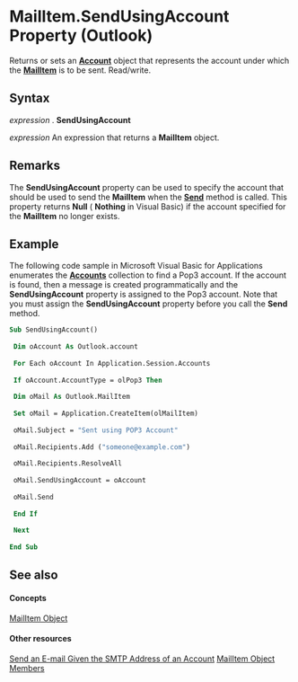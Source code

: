 
# MailItem.SendUsingAccount Property (Outlook)

Returns or sets an  **[Account](f624438c-4e45-2822-18b6-bfe8074a33c0.md)** object that represents the account under which the **[MailItem](14197346-05d2-0250-fa4c-4a6b07daf25f.md)** is to be sent. Read/write.


## Syntax

 _expression_ . **SendUsingAccount**

 _expression_ An expression that returns a **MailItem** object.


## Remarks

The  **SendUsingAccount** property can be used to specify the account that should be used to send the **MailItem** when the **[Send](78c85013-523e-447b-c47d-2da0705f1fe0.md)** method is called. This property returns **Null** ( **Nothing** in Visual Basic) if the account specified for the **MailItem** no longer exists.


## Example

The following code sample in Microsoft Visual Basic for Applications enumerates the  **[Accounts](2510b7d7-5062-8ea3-dda4-b544d2882a2b.md)** collection to find a Pop3 account. If the account is found, then a message is created programmatically and the **SendUsingAccount** property is assigned to the Pop3 account. Note that you must assign the **SendUsingAccount** property before you call the **Send** method.


```vb
Sub SendUsingAccount() 
 
 Dim oAccount As Outlook.account 
 
 For Each oAccount In Application.Session.Accounts 
 
 If oAccount.AccountType = olPop3 Then 
 
 Dim oMail As Outlook.MailItem 
 
 Set oMail = Application.CreateItem(olMailItem) 
 
 oMail.Subject = "Sent using POP3 Account" 
 
 oMail.Recipients.Add ("someone@example.com") 
 
 oMail.Recipients.ResolveAll 
 
 oMail.SendUsingAccount = oAccount 
 
 oMail.Send 
 
 End If 
 
 Next 
 
End Sub
```


## See also


#### Concepts


[MailItem Object](14197346-05d2-0250-fa4c-4a6b07daf25f.md)
#### Other resources


[Send an E-mail Given the SMTP Address of an Account](5e5f707d-8771-bd5f-945b-58537732d99a.md)
[MailItem Object Members](1094d7df-ee80-a4b0-5a21-db2979506e6b.md)

